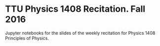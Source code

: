 # TTU Physics 1408 Recitation. Fall 2016

Jupyter notebooks for the slides of the weekly recitation for Physics 1408 Principles of Physics.

